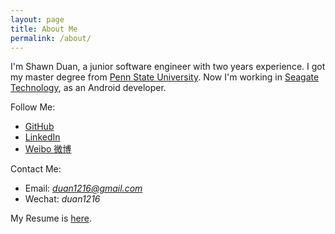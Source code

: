 ```yaml
---
layout: page
title: About Me
permalink: /about/
---
```


I'm Shawn Duan, a junior software engineer with two years experience. I got my master degree from [Penn State University](http://www.psu.edu/). Now I'm working in [Seagate Technology](http://www.seagate.com/), as an Android developer.

Follow Me:

* [GitHub](https://github.com/ShawnDuan)
* [LinkedIn](https://www.linkedin.com/in/shawnwduan)
* [Weibo 微博](http://weibo.com/duanwx)

Contact Me:

* Email: *duan1216@gmail.com*
* Wechat: *duan1216*

My Resume is [here](/assets/files/resume.pdf).